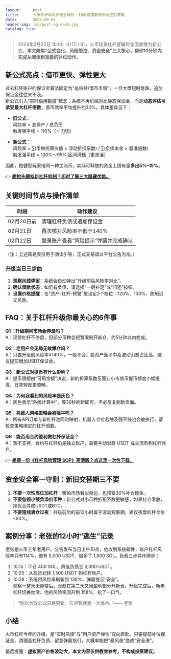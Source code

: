 ```yaml
---
layout:     post
title:      火币杠杆体系升级全解析：10问速懂新规则与应对策略
date:       2025-09-05
header-img: img/post-bg-desk.jpg
catalog: true
---
```


> 2024年2月22日 10:00（UTC+8），火币现货杠杆逻辑将全面替换为新公式。**本文聚焦“公式变化、风险管控、资金安全”三大核心，帮你10分钟内完成从阅读到准备的补位动作。**

## 新公式亮点：借币更快、弹性更大
过去杠杆账户的保证金算法固定为“总权益/借币市值”，一旦大盘短时急跌，追加保证金往往来不及。  
新公式引入“实时信用额度”概念：系统不再机械对比静态保证金，而是**动态评估可承受最大杠杆倍数**，借币效率平均提升约30%。具体差异见下：

- **旧公式**：  
  风险率 = 总资产 / 总负债  
  触发强平线 = 110%（一刀切）

- **新公式**：  
  风险率 = ∑(币种折算价值 × 浮动折扣系数) / ∑(负债本金 × 基准倍数)  
  触发强平线 = 120%～95% 区间滑档（更灵活）

因此，稳健型玩家借同一种主流币，实际可释放的资金上限有望**多出5%–15%**。

👉 **[想抢先模拟新杠杆机制？即时了解三大隐藏优势。](https://okxdog.com/)**

## 关键时间节点与操作清单
| 时段       | 动作建议                          |
|------------|-----------------------------------|
| 02月20日前 | 清理杠杆负债或追加保证金          |
| 02月21日   | 再次核对风险率不低于140%          |
| 02月22日   | 登录账户查看“风险提示”弹窗并完成确认 |

（注：上述简易表仅用于阅读引导，正式交易请以平台公告为准。）

### 升级当日三步曲
1. **观察风控弹窗**：系统会自动弹出“升级前后风险率对比”。
2. **确认借款状态**：如仍有负债，请选择“一键补足”或“归还”按钮。
3. **设置价格提醒**：在“资产-杠杆-预警”里设定2个档位：120%、100%，防船迟又风急。

## FAQ：关于杠杆升级你最关心的6件事

**Q1：升级期间市场会停盘吗？**  
A：现货杠杆不停盘，但部分币种会短暂限制开新仓，约5分钟以内完成。

**Q2：老用户会无缘无故爆仓吗？**  
A：只要升级前风险率≥140%，一般不会。若资产篮子中高波动山寨占比高，建议提前增加USDT保证金。

**Q3：新公式对提币有什么影响？**  
A：提币限额由“可用余额”决定，新的折算系数反而让小市值币提币额度小幅提高，日常转账更顺畅。

**Q4：为何我看到的风险率是灰色？**  
A：灰色表示“系统计算中”，等30秒刷新即可，不必反复刷新页面。

**Q5：机器人网格策略会被强平吗？**  
A：所有API订单与新杠杆池同时映射，机器人仓位若触及强平线也会被执行，请检查策略绑定的杠杆倍数。

**Q6：能否用合约盈利做杠杆保证金？**  
A：暂不支持，合约与杠杆仍是独立账户，需要手动划转 USDT 或主流币到杠杆账户。

👉 **[想要一份《杠杆风险管理 SOP》高清版？点这里一次性下载。](https://okxdog.com/)**

## 资金安全第一守则：新旧交替期三不要
1. **不要一次性高位加杠杆**：哪怕市场看似单边，也预留30%补仓现金。  
2. **不要忽视小额负溢价币种**：新公式对小币种折扣系数更敏感，如果持仓零散，择优合并成USDT或BTC。  
3. **不要短线满仓过夜**：升级前后的前12小时属于波动观察期，建议夜盘杠杆仓位<50%。

## 案例分享：老张的12小时“逃生”记录
老张是火币三年老用户。公告发布当日上午10点，他收到系统邮件，账户杠杆风险率只有114%，借有 5,000 USDT、做多了 1,000 SOL。张叔三步并作两步：

1. 10:15：平仓 400 SOL，降低负债至 3,000 USDT。  
2. 10:25：从现货划转 1,500 USDT 到杠杆账户。  
3. 10:28：系统将风险率刷新到 136%，弹窗提示“安全”。  
观察一整天无异常后，张叔在第二天又用盈利部分开新仓。升级完成后，新老杠杆切换丝滑，他的风险率回升到 158%，松了一口气。

> “别以为改公式只是更新，它对我就是一次体检。”—— 老张

## 小结
火币杠杆今年的升级，是“实时风控”与“用户资产弹性”双向奔赴。只要提前补位保证金、清理高杠杆负债、留意弹窗指引，大概率能把“暴风夜”变成“安全港”。

最后提醒：**虚拟资产价格波动大，本文内容仅供教育参考，不构成投资建议。**